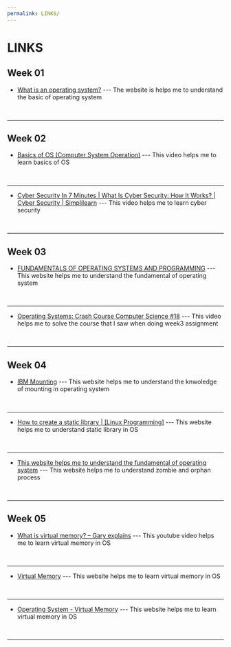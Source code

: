 ```yaml
---
permalink: LINKS/
---
```


# LINKS

## Week 01
* [What is an operating system?](https://edu.gcfglobal.org/en/computerbasics/understanding-operating-systems/1/#) ---
The website is helps me to understand the basic of operating system
<br>
<hr>

## Week 02
* [Basics of OS (Computer System Operation)](https://www.youtube.com/watch?v=VjPgYcQqqN0) --- This video helps me to learn basics of OS
<br>
<hr>

* [Cyber Security In 7 Minutes | What Is Cyber Security: How It Works? | Cyber Security | Simplilearn](https://www.youtube.com/watch?v=inWWhr5tnEA) --- This video helps me to learn cyber security
<br>
<hr>

## Week 03
* [FUNDAMENTALS OF OPERATING SYSTEMS AND PROGRAMMING](https://www.mit.edu.au/study-with-us/units/MN404/MN404%20-%20Fundamentals%20of%20Operating%20Systems%20and%20Programming) --- This website helps me to understand the fundamental of operating system
<br>
<hr>

* [Operating Systems: Crash Course Computer Science #18](https://www.youtube.com/watch?v=26QPDBe-NB8) --- This video helps me to solve the course that I saw when doing week3 assignment
<br>
<hr>

## Week 04
* [IBM Mounting](https://www.ibm.com/docs/sr/aix/7.1?topic=systems-mounting) --- This website helps me to understand the knwoledge of mounting in operating system
<br>
<hr>

* [How to create a static library | [Linux Programming]](https://www.youtube.com/watch?v=3RmIVDgPmGk) --- This website helps me to understand static library in OS
<br>
<hr>

* [This website helps me to understand the fundamental of operating system](https://www.codingninjas.com/studio/library/zombie-and-orphan-process-in-os) --- This website helps me to understand zombie and orphan process
<br>
<hr>

## Week 05
* [What is virtual memory? – Gary explains](https://www.youtube.com/watch?v=2quKyPnUShQ) --- This youtube video helps me to learn virtual memory in OS
<br>
<hr>

* [Virtual Memory](https://www.techtarget.com/searchstorage/definition/virtual-memory) --- This website helps me to learn virtual memory in OS
<br>
<hr>

* [Operating System - Virtual Memory](https://www.tutorialspoint.com/operating_system/os_virtual_memory.htm) --- This website helps me to learn virtual memory in OS
<br>
<hr>

